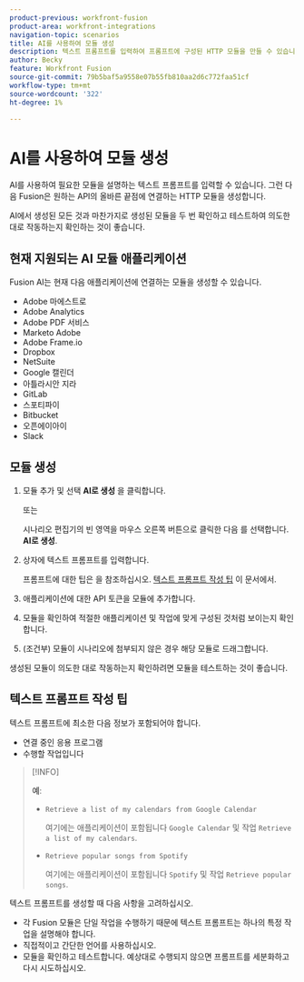 ```yaml
---
product-previous: workfront-fusion
product-area: workfront-integrations
navigation-topic: scenarios
title: AI를 사용하여 모듈 생성
description: 텍스트 프롬프트를 입력하여 프롬프트에 구성된 HTTP 모듈을 만들 수 있습니다.
author: Becky
feature: Workfront Fusion
source-git-commit: 79b5baf5a9558e07b55fb810aa2d6c772faa51cf
workflow-type: tm+mt
source-wordcount: '322'
ht-degree: 1%

---
```


# AI를 사용하여 모듈 생성

AI를 사용하여 필요한 모듈을 설명하는 텍스트 프롬프트를 입력할 수 있습니다. 그런 다음 Fusion은 원하는 API의 올바른 끝점에 연결하는 HTTP 모듈을 생성합니다.

AI에서 생성된 모든 것과 마찬가지로 생성된 모듈을 두 번 확인하고 테스트하여 의도한 대로 작동하는지 확인하는 것이 좋습니다.

## 현재 지원되는 AI 모듈 애플리케이션

Fusion AI는 현재 다음 애플리케이션에 연결하는 모듈을 생성할 수 있습니다.

* Adobe 마에스트로
* Adobe Analytics
* Adobe PDF 서비스
* Marketo Adobe
* Adobe Frame.io
* Dropbox
* NetSuite
* Google 캘린더
* 아틀라시안 지라
* GitLab
* 스포티파이
* Bitbucket
* 오픈에이아이
* Slack

## 모듈 생성

1. 모듈 추가 및 선택 **AI로 생성** 을 클릭합니다.

   또는

   시나리오 편집기의 빈 영역을 마우스 오른쪽 버튼으로 클릭한 다음 를 선택합니다. **AI로 생성**.
1. 상자에 텍스트 프롬프트를 입력합니다.

   프롬프트에 대한 팁은 을 참조하십시오. [텍스트 프롬프트 작성 팁](#tips-for-creating-text-prompts) 이 문서에서.
1. 애플리케이션에 대한 API 토큰을 모듈에 추가합니다.
1. 모듈을 확인하여 적절한 애플리케이션 및 작업에 맞게 구성된 것처럼 보이는지 확인합니다.
1. (조건부) 모듈이 시나리오에 첨부되지 않은 경우 해당 모듈로 드래그합니다.

생성된 모듈이 의도한 대로 작동하는지 확인하려면 모듈을 테스트하는 것이 좋습니다.

## 텍스트 프롬프트 작성 팁

텍스트 프롬프트에 최소한 다음 정보가 포함되어야 합니다.

* 연결 중인 응용 프로그램
* 수행할 작업입니다

>[!INFO]
>
>**예**:
>
>* `Retrieve a list of my calendars from Google Calendar`
>
>   여기에는 애플리케이션이 포함됩니다 `Google Calendar` 및 작업 `Retrieve a list of my calendars`.
>
>* `Retrieve popular songs from Spotify`
>
>   여기에는 애플리케이션이 포함됩니다 `Spotify` 및 작업 `Retrieve popular songs`.

텍스트 프롬프트를 생성할 때 다음 사항을 고려하십시오.

* 각 Fusion 모듈은 단일 작업을 수행하기 때문에 텍스트 프롬프트는 하나의 특정 작업을 설명해야 합니다.
* 직접적이고 간단한 언어를 사용하십시오.
* 모듈을 확인하고 테스트합니다. 예상대로 수행되지 않으면 프롬프트를 세분화하고 다시 시도하십시오.



